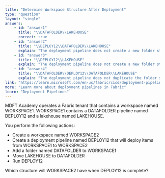 ```yaml
---
title: "Determine Workspace Structure After Deployment"
type: "question"
layout: "single"
answers:
    - id: "answer1"
      title: "\\DATAFOLDER\\LAKEHOUSE"
      correct: true
    - id: "answer2"
      title: "\\DEPLOY12\\DATAFOLDER\\LAKEHOUSE"
      explain: "The deployment pipeline does not create a new folder structure based on the pipeline name. It maintains the original folder structure from the source workspace."
    - id: "answer3"
      title: "\\DEPLOY12\\LAKEHOUSE"
      explain: "The deployment pipeline does not create a new folder structure based on the pipeline name. It maintains the original folder structure from the source workspace. Since LAKEHOUSE was moved to DATAFOLDER in WORKSPACE1, it will maintain this structure in the target workspace."
    - id: "answer4"
      title: "\\DATAFOLDER\\DEPLOY12\\DATAFOLDER\\LAKEHOUSE"
      explain: "The deployment pipeline does not duplicate the folder structure or create nested folders based on the pipeline name. It simply copies the items while preserving their original folder structure."
link: "https://learn.microsoft.com/en-us/fabric/cicd/deployment-pipelines/intro-to-deployment-pipelines"
more: "Learn more about deployment pipelines in Fabric"
learn: "Deployment Pipelines"
---
```


MDFT Academy operates a Fabric tenant that contains a workspace named WORKSPACE1. WORKSPACE1 contains a DATAFOLDER pipeline named DEPLOY12 and a lakehouse named LAKEHOUSE.

You perform the following actions:

- Create a workspace named WORKSPACE2
- Create a deployment pipeline named DEPLOY12 that will deploy items from WORKSPACE1 to WORKSPACE2
- Add a folder named DATAFOLDER to WORKSPACE1
- Move LAKEHOUSE to DATAFOLDER
- Run DEPLOY12

Which structure will WORKSPACE2 have when DEPLOY12 is complete?
